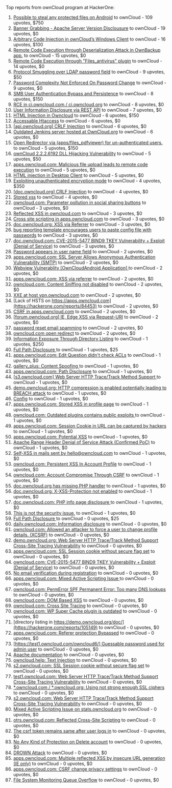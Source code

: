 Top reports from ownCloud program at HackerOne:

1. [Possible to steal any protected files on Android](https://hackerone.com/reports/377107) to ownCloud - 109 upvotes, $750
2. [Banner Grabbing - Apache Server Version Disclousure](https://hackerone.com/reports/269467) to ownCloud - 19 upvotes, $0
3. [Arbitrary Code Injection in ownCloud’s Windows Client](https://hackerone.com/reports/155657) to ownCloud - 16 upvotes, $100
4. [Remote Code Execution through Deserialization Attack in OwnBackup app.](https://hackerone.com/reports/562335) to ownCloud - 15 upvotes, $0
5. [Remote Code Execution through "Files_antivirus" plugin](https://hackerone.com/reports/903872) to ownCloud - 14 upvotes, $0
6. [Protocol Smuggling over LDAP password field](https://hackerone.com/reports/1054282) to ownCloud - 9 upvotes, $50
7. [Password Complexity Not Enforced On Password Change](https://hackerone.com/reports/276123) to ownCloud - 9 upvotes, $0
8. [SMB User Authentication Bypass and Persistence](https://hackerone.com/reports/148151) to ownCloud - 8 upvotes, $150
9. [RCE in ci.owncloud.com / ci.owncloud.org](https://hackerone.com/reports/98559) to ownCloud - 8 upvotes, $0
10. [User Information Disclosure via REST API](https://hackerone.com/reports/197786) to ownCloud - 7 upvotes, $0
11. [HTML Injection in Owncloud](https://hackerone.com/reports/215410) to ownCloud - 6 upvotes, $150
12. [Accessable Htaccess](https://hackerone.com/reports/171272) to ownCloud - 6 upvotes, $0
13. [[api.owncloud.org] CRLF Injection](https://hackerone.com/reports/154306) to ownCloud - 6 upvotes, $0
14. [Outdated Jenkins server hosted at OwnCloud.org](https://hackerone.com/reports/208566) to ownCloud - 6 upvotes, $0
15. [Open Redirector via (apps/files_pdfviewer) for un-authenticated users.](https://hackerone.com/reports/131082) to ownCloud - 5 upvotes, $150
16. [ownCloud 2.2.2.6192 DLL Hijacking Vulnerability](https://hackerone.com/reports/151475) to ownCloud - 5 upvotes, $50
17. [apps.owncloud.com: Malicious file upload leads to remote code execution](https://hackerone.com/reports/84374) to ownCloud - 5 upvotes, $0
18. [HTML injection in Desktop Client](https://hackerone.com/reports/206877) to ownCloud - 5 upvotes, $0
19. [Exploiting unauthenticated encryption mode](https://hackerone.com/reports/108082) to ownCloud - 4 upvotes, $350
20. [[doc.owncloud.org] CRLF Injection](https://hackerone.com/reports/154275) to ownCloud - 4 upvotes, $0
21. [Stored xss](https://hackerone.com/reports/187380) to ownCloud - 4 upvotes, $0
22. [owncloud.com: Parameter pollution in social sharing buttons](https://hackerone.com/reports/106024) to ownCloud - 3 upvotes, $0
23. [Reflected XSS in owncloud.com](https://hackerone.com/reports/127259) to ownCloud - 3 upvotes, $0
24. [Cross site scripting in apps.owncloud.com](https://hackerone.com/reports/129551) to ownCloud - 3 upvotes, $0
25. [doc.owncloud.org: XSS via Referrer](https://hackerone.com/reports/130951) to ownCloud - 3 upvotes, $0
26. [bug reporting template encourages users to paste config file with passwords](https://hackerone.com/reports/196969) to ownCloud - 3 upvotes, $0
27. [doc.owncloud.com: CVE-2015-5477 BIND9 TKEY Vulnerability + Exploit (Denial of Service)](https://hackerone.com/reports/217381) to ownCloud - 3 upvotes, $0
28. [Password appears in user name field](https://hackerone.com/reports/85559) to ownCloud - 2 upvotes, $0
29. [apps.owncloud.com: SSL Server Allows Anonymous Authentication Vulnerability (SMTP)](https://hackerone.com/reports/83803) to ownCloud - 2 upvotes, $0
30. [Webview Vulnerablity [OwnCloudAndroid Application] ](https://hackerone.com/reports/87835) to ownCloud - 2 upvotes, $0
31. [apps.owncloud.com: XSS via referrer](https://hackerone.com/reports/83374) to ownCloud - 2 upvotes, $0
32. [owncloud.com: Content Sniffing not disabled](https://hackerone.com/reports/83251) to ownCloud - 2 upvotes, $0
33. [XXE at host vpn.owncloud.com](https://hackerone.com/reports/105980) to ownCloud - 2 upvotes, $0
34. [Lack of HSTS on https://apps.owncloud.com](https://hackerone.com/reports/84453) to ownCloud - 2 upvotes, $0
35. [CSRF in apps.owncloud.com](https://hackerone.com/reports/84395) to ownCloud - 2 upvotes, $0
36. [[forum.owncloud.org] IE, Edge XSS via Request-URI](https://hackerone.com/reports/154319) to ownCloud - 2 upvotes, $0
37. [password reset email spamming](https://hackerone.com/reports/224095) to ownCloud - 2 upvotes, $0
38. [owncloud.com open redirect](https://hackerone.com/reports/258632) to ownCloud - 2 upvotes, $0
39. [Information Exposure Through Directory Listing](https://hackerone.com/reports/110655) to ownCloud - 1 upvotes, $250
40. [Full Path Disclosure ](https://hackerone.com/reports/85201) to ownCloud - 1 upvotes, $25
41. [apps.owncloud.com: Edit Question didn't check ACLs](https://hackerone.com/reports/85532) to ownCloud - 1 upvotes, $0
42. [gallery_plus: Content Spoofing ](https://hackerone.com/reports/87752) to ownCloud - 1 upvotes, $0
43. [apps.owncloud.com: Path Disclosure](https://hackerone.com/reports/83801) to ownCloud - 1 upvotes, $0
44. [[s3.owncloud.com] Web Server HTTP Trace/Track Method Support ](https://hackerone.com/reports/90601) to ownCloud - 1 upvotes, $0
45. [demo.owncloud.org: HTTP compression is enabled potentially leading to BREACH attack](https://hackerone.com/reports/84105) to ownCloud - 1 upvotes, $0
46. [Config](https://hackerone.com/reports/84797) to ownCloud - 1 upvotes, $0
47. [apps.owncloud.com: Stored XSS in profile page](https://hackerone.com/reports/84371) to ownCloud - 1 upvotes, $0
48. [owncloud.com: Outdated plugins contains public exploits  ](https://hackerone.com/reports/84581) to ownCloud - 1 upvotes, $0
49. [apps.owncloud.com: Session Cookie in URL can be captured by hackers](https://hackerone.com/reports/83667) to ownCloud - 1 upvotes, $0
50. [apps.owncloud.com: Potential XSS](https://hackerone.com/reports/85577) to ownCloud - 1 upvotes, $0
51. [Apache Range Header Denial of Service Attack (Confirmed PoC)](https://hackerone.com/reports/88904) to ownCloud - 1 upvotes, $0
52. [Self-XSS in mails sent by hello@owncloud.com](https://hackerone.com/reports/92111) to ownCloud - 1 upvotes, $0
53. [owncloud.com: Persistent XSS In Account Profile](https://hackerone.com/reports/116254) to ownCloud - 1 upvotes, $0
54. [owncloud.com: Account Compromise Through CSRF](https://hackerone.com/reports/84372) to ownCloud - 1 upvotes, $0
55. [doc.owncloud.org has missing PHP handler](https://hackerone.com/reports/121382) to ownCloud - 1 upvotes, $0
56. [doc.owncloud.org: X-XSS-Protection not enabled](https://hackerone.com/reports/128493) to ownCloud - 1 upvotes, $0
57. [doc.owncloud.com: PHP info page disclosure ](https://hackerone.com/reports/134216) to ownCloud - 1 upvotes, $0
58. [This is not the security issue.](https://hackerone.com/reports/257106) to ownCloud - 1 upvotes, $0
59. [Full Path Disclosure ](https://hackerone.com/reports/87505) to ownCloud - 0 upvotes, $25
60. [daily.owncloud.com: Information disclosure](https://hackerone.com/reports/84085) to ownCloud - 0 upvotes, $0
61. [owncloud.com: Allowed an attacker to force a user to change profile details. (XCSRF)](https://hackerone.com/reports/83239) to ownCloud - 0 upvotes, $0
62. [demo.owncloud.org: Web Server HTTP Trace/Track Method Support Cross-Site Tracing Vulnerability](https://hackerone.com/reports/83837) to ownCloud - 0 upvotes, $0
63. [apps.owncloud.com: SSL Session cookie without secure flag set](https://hackerone.com/reports/83710) to ownCloud - 0 upvotes, $0
64. [owncloud.com: CVE-2015-5477 BIND9 TKEY Vulnerability + Exploit (Denial of Service)](https://hackerone.com/reports/89097) to ownCloud - 0 upvotes, $0
65. [No email verification during registration](https://hackerone.com/reports/90643) to ownCloud - 0 upvotes, $0
66. [apps.owncloud.com: Mixed Active Scripting Issue ](https://hackerone.com/reports/85541) to ownCloud - 0 upvotes, $0
67. [owncloud.com: PermError SPF Permanent Error: Too many DNS lookups](https://hackerone.com/reports/83578) to ownCloud - 0 upvotes, $0
68. [owncloud.com: DOM Based XSS](https://hackerone.com/reports/83178) to ownCloud - 0 upvotes, $0
69. [owncloud.com: Cross Site Tracing](https://hackerone.com/reports/83373) to ownCloud - 0 upvotes, $0
70. [owncloud.com: WP Super Cache plugin is outdated](https://hackerone.com/reports/90980) to ownCloud - 0 upvotes, $0
71. [directory listing in https://demo.owncloud.org/doc/](https://hackerone.com/reports/105149) to ownCloud - 0 upvotes, $0
72. [apps.owncloud.com: Referer protection Bypassed](https://hackerone.com/reports/92644) to ownCloud - 0 upvotes, $0
73. [[https://test1.owncloud.com/owncloud6/] Guessable password used for admin user](https://hackerone.com/reports/107849) to ownCloud - 0 upvotes, $0
74. [Apache documentation](https://hackerone.com/reports/90321) to ownCloud - 0 upvotes, $0
75. [owncloud.help: Text  Injection](https://hackerone.com/reports/112304) to ownCloud - 0 upvotes, $0
76. [s2.owncloud.com: SSL Session cookie without secure flag set](https://hackerone.com/reports/83856) to ownCloud - 0 upvotes, $0
77. [test1.owncloud.com: Web Server HTTP Trace/Track Method Support Cross-Site Tracing Vulnerability](https://hackerone.com/reports/83971) to ownCloud - 0 upvotes, $0
78. [*.owncloud.com / *.owncloud.org: Using not strong enough SSL ciphers](https://hackerone.com/reports/84078) to ownCloud - 0 upvotes, $0
79. [s2.owncloud.com: Web Server HTTP Trace/Track Method Support Cross-Site Tracing Vulnerability](https://hackerone.com/reports/83855) to ownCloud - 0 upvotes, $0
80. [Mixed Active Scripting Issue on stats.owncloud.org](https://hackerone.com/reports/108692) to ownCloud - 0 upvotes, $0
81. [otrs.owncloud.com: Reflected Cross-Site Scripting](https://hackerone.com/reports/108288) to ownCloud - 0 upvotes, $0
82. [The csrf token remains same after user logs in](https://hackerone.com/reports/111262) to ownCloud - 0 upvotes, $0
83. [No Any Kind of Protection on Delete account](https://hackerone.com/reports/113211) to ownCloud - 0 upvotes, $0
84. [DROWN Attack](https://hackerone.com/reports/119808) to ownCloud - 0 upvotes, $0
85. [apps.owncloud.com: Multiple reflected XSS by insecure URL generation (IE only)](https://hackerone.com/reports/83381) to ownCloud - 0 upvotes, $0
86. [apps.owncloud.com: CSRF change privacy settings](https://hackerone.com/reports/85565) to ownCloud - 0 upvotes, $0
87. [File System Monitoring Queue Overflow](https://hackerone.com/reports/881891) to ownCloud - 0 upvotes, $0
